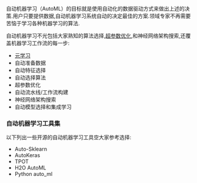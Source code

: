 
自动机器学习（AutoML）的目标就是使用自动化的数据驱动方式来做出上述的决策.用户只要提供数据,自动机器学习系统自动的决定最佳的方案.领域专家不再需要苦恼于学习各种机器学习的算法.

自动机器学习不光包括大家熟知的算法选择,[超参数优化](../编程语言/notes/Hyperopt进行超参数优化.md),和神经网络架构搜索,还覆盖机器学习工作流的每一步:

- [元学习](../%E5%85%83%E5%AD%A6%E4%B9%A0/../元学习/notes/元学习介绍.md)
- 自动准备数据
- 自动特征选择
- 自动选择算法
- 超参数优化
- 自动流水线/工作流构建
- 神经网络架构搜索
- 自动模型选择和集成学习



### 自动机器学习工具集

以下列出一些开源的自动机器学习工具空大家参考选择:
- Auto-Sklearn 
- AutoKeras
- TPOT
- H2O AutoML 
- Python auto_ml